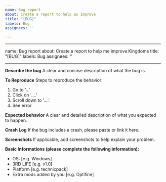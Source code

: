```yaml
---
name: Bug report
about: Create a report to help us improve
title: "[BUG]"
labels: Bug
assignees: ''

---
```


---
name: Bug report
about: Create a report to help me improve Kingdoms
title: "[BUG]"
labels: Bug
assignees: ''

---

**Describe the bug**
A clear and concise description of what the bug is.

**To Reproduce**
Steps to reproduce the behavior:
1. Go to '...'
2. Click on '....'
3. Scroll down to '....'
4. See error

**Expected behavior**
A clear and detailed description of what you expected to happen.

**Crash Log**
If the bug includes a crash, please paste or link it here.

**Screenshots**
If applicable, add screenshots to help explain your problem.

**Basic Informations (please complete the following information):**
 - OS: [e.g. Windows]
 - 3RD LIFE  [e.g. v1.0]
 - Platform [e.g. technicpack]
 - Extra mods added by you [e.g. Optifine]
